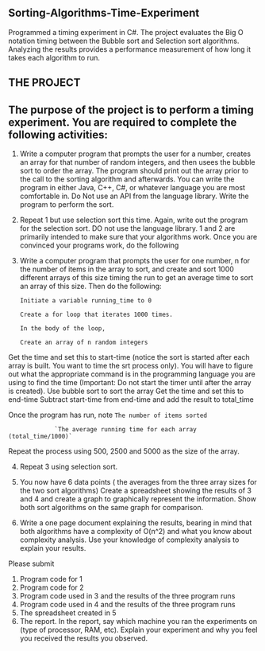 ## Sorting-Algorithms-Time-Experiment
Programmed a timing experiment in C#.  The project evaluates the Big O notation timing between the Bubble sort and Selection sort algorithms. Analyzing the results provides a performance measurement of how long it takes each algorithm to run.


## THE PROJECT
## The purpose of the project is to perform a timing experiment. You are required to complete the following activities:

1.	Write a computer program that prompts the user for a number, creates an array for that number of random integers, and then usees the bubble sort to order the     array. The program should print out the array prior to the call to the sorting algorithm and afterwards. You can write the program in either Java, C++, C#, or whatever language you are most comfortable in. Do Not use an API from the language library. Write the program to perform the sort.

2.	Repeat 1 but use selection sort this time. Again, write out the program for the selection sort. DO not use the language library.
1 and 2 are primarily intended to make sure that your algorithms work.
Once you are convinced your programs work, do the following

3.	Write a computer program that prompts the user for one number, n for the number of items in the array to sort, and create and sort 1000 different arrays of this size timing the run to get an average time to sort an array of this size. Then do the following:

        Initiate a variable running_time to 0

        Create a for loop that iterates 1000 times.

        In the body of the loop,

        Create an array of n random integers

Get the time and set this to start-time (notice the sort is started after each array is built. You want to time the srt process only). You will have to figure out what the appropriate command is in the programming language you are using to find the time (Important: Do not start the timer until after the array is created).
Use bubble sort to sort the array
Get the time and set this to end-time Subtract start-time from end-time and add the result to total_time

Once the program has run, note
                 `The number of items sorted`
                 
                 `The average running time for each array (total_time/1000)`

Repeat the process using 500, 2500 and 5000 as the size of the array. 

4.	Repeat 3 using selection sort.

5.	You now have 6 data points ( the averages from the three array sizes for the two sort algorithms) Create a spreadsheet showing the results of 3 and 4 and create a graph to graphically represent the information. Show both sort algorithms on the same graph for comparison.

6.	Write a one page document explaining the results, bearing in mind that both algorithms have a complexity of O(n^2) and what you know about complexity analysis. Use your knowledge of complexity analysis to explain your results.

Please submit
1.	Program code for 1 
2.	Program code for 2 
3.	Program code used in 3 and the results of the three program runs
4.	Program code used in 4 and the results of the three program runs
5.	The spreadsheet created in 5
6.	The report. In the report, say which machine you ran the experiments on (type of processor, RAM, etc). Explain your experiment and why you feel you received the results you observed.

